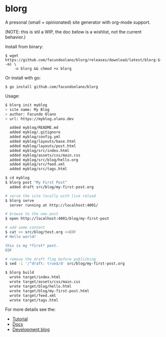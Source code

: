 # blorg
A presonal (small + opinionated) site generator with org-mode support.

(NOTE: this is stil a WIP, the doc below is a wishlist, not the current behavior.)

Install from binary:

    $ wget https://github.com/facundoolano/blorg/releases/download/latest/blorg-$(uname -m) \
        -o blorg && chmod +x blorg

Or install with go:

    $ go install github.com/facundoolano/blorg


Usage:

```bash
$ blorg init myblog
> site name: My Blog
> author: Facundo Olano
> url: https://myblog.olano.dev

  added myblog/README.md
  added myblog/.gitignore
  added myblog/config.yml
  added myblog/layouts/base.html
  added myblog/layouts/post.html
  added myblog/src/index.html
  added myblog/assets/css/main.css
  added myblog/src/blog/hello.org
  added myblog/src/feed.xml
  added myblog/src/tags.html

$ cd myblog
$ blorg post "My First Post"
  added draft src/blog/my-first-post.org

# serve the site locally with live reload
$ blorg serve
  server running at http://localhost:4001/

# browse to the new post
$ open http://localhost:4001/blog/my-first-post

# add some content
$ cat >> src/blog/test.org <<EOF
# Hello world!

this is my *first* post.
EOF

# remove the draft flag before publishing
$ sed -i '/^draft: true$/d' src/blog/my-first-post.org

$ blorg build
  wrote target/index.html
  wrote target/assets/css/main.css
  wrote target/blog/hello.html
  wrote target/blog/my-first-post.html
  wrote target/feed.xml
  wrote target/tags.html
```

For more details see the:

  - [Tutorial](https://blorg.olano.dev#tutorial)
  - [Docs](https://blorg.olano.dev#docs)
  - [Development blog](https://blorg.olano.dev#blog)
